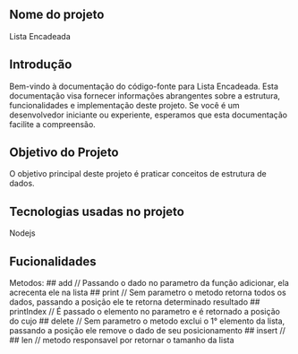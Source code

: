 ## Nome do projeto

  Lista Encadeada
  
## Introdução

  Bem-vindo à documentação do código-fonte para Lista Encadeada. Esta documentação visa fornecer informações abrangentes sobre a estrutura, funcionalidades e   implementação deste projeto. Se você é um desenvolvedor iniciante ou experiente, esperamos que esta documentação facilite a compreensão.

## Objetivo do Projeto

  O objetivo principal deste projeto é praticar conceitos de estrutura de dados.

## Tecnologias usadas no projeto

  Nodejs
  
## Fucionalidades
  Metodos:
    ## add // Passando o dado no parametro da função adicionar, ela acrecenta ele na lista 
    ## print // Sem parametro o metodo retorna todos os dados, passando a posição ele te retorna determinado resultado
    ## printIndex // É passado o elemento no parametro e é retornado a posição do cujo
    ## delete // Sem parametro o metodo exclui o 1° elemento da lista, passando a posição ele remove o dado de seu posicionamento
    ## insert //
    ## len // metodo responsavel por retornar o tamanho da lista

